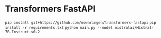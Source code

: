 # Transformers FastAPI

`pip install git+https://github.com/mswaringen/transformers-fastapi`
`pip install -r requirements.txt`
`python main.py --model mistralai/Mistral-7B-Instruct-v0.2`
